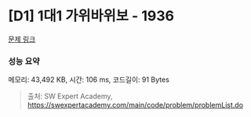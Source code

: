 # [D1] 1대1 가위바위보 - 1936 

[문제 링크](https://swexpertacademy.com/main/code/problem/problemDetail.do?contestProbId=AV5PjKXKALcDFAUq) 

### 성능 요약

메모리: 43,492 KB, 시간: 106 ms, 코드길이: 91 Bytes



> 출처: SW Expert Academy, https://swexpertacademy.com/main/code/problem/problemList.do